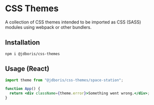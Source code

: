 # CSS Themes

A collection of CSS themes intended to be imported as CSS (SASS) modules using webpack or other bundlers.

## Installation

```shell
npm i @jdboris/css-themes
```

## Usage (React)

```jsx
import theme from "@jdboris/css-themes/space-station";

function App() {
  return <div className={theme.error}>Something went wrong.</div>;
}
```
